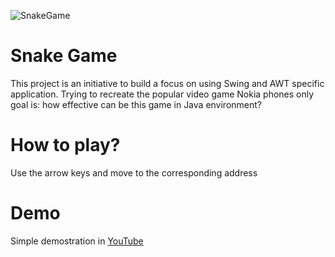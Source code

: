
![SnakeGame](https://cloud.githubusercontent.com/assets/20020612/22184700/80762354-e0a5-11e6-8ba7-bbca4d46c0ec.png)

# Snake Game
This project is an initiative to build a focus on using Swing and AWT specific application. Trying to recreate the popular video game Nokia phones only goal is: how effective can be this game in Java environment?

# How to play?
Use the arrow keys and move to the corresponding address

# Demo
Simple demostration in [YouTube](https://www.youtube.com/watch?v=KgzPBmJ_7BU)
